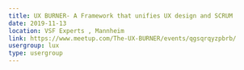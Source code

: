 ```yaml
---
title: UX BURNER- A Framework that unifies UX design and SCRUM
date: 2019-11-13
location: VSF Experts , Mannheim
link: https://www.meetup.com/The-UX-BURNER/events/qgsqrqyzpbrb/
usergroup: lux
type: usergroup
---
```

